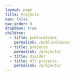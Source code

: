 ```yaml
---
layout: page
title: Projects
nav: false
nav_order: 8
dropdown: true
children:
  - title: publications
    permalink: /publications/
  - title: projects
    permalink: /projects/
  - title: divider
  - title: All projects
    permalink: /projects/
---
```

